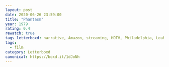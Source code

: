 ```yaml
---
layout: post 
date: 2020-06-26 23:59:00
title: "Phantasm"
year: 1979
rating: 0.4
rewatch: true
tags_letterboxd: narrative, Amazon, streaming, HDTV, Philadelphia, Leah
tags:
  - film
category: Letterboxd
canonical: https://boxd.it/1dJoNh
---
```


